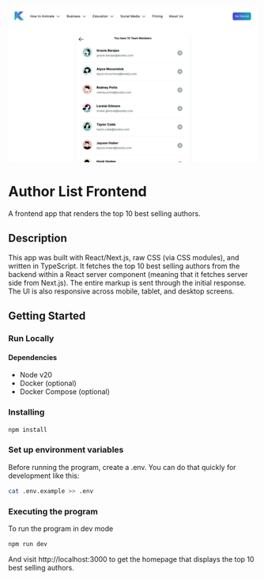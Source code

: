 <img src="../docs/images/frontend_screenshot.png" />

# Author List Frontend

A frontend app that renders the top 10 best selling authors.

## Description

This app was built with React/Next.js, raw CSS (via CSS modules), and written in TypeScript. It fetches the top 10 best selling authors from the backend within a React server component (meaning that it fetches server side from Next.js). The entire markup is sent through the initial response. The UI is also responsive across mobile, tablet, and desktop screens.

## Getting Started

### Run Locally

#### Dependencies

- Node v20
- Docker (optional)
- Docker Compose (optional)

### Installing

```sh
npm install
```

### Set up environment variables

Before running the program, create a .env. You can do that quickly for development like this:

```sh
cat .env.example >> .env
```

### Executing the program

To run the program in dev mode

```sh
npm run dev
```

And visit http://localhost:3000 to get the homepage that displays the top 10 best selling authors.

